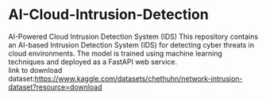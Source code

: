 # AI-Cloud-Intrusion-Detection
 AI-Powered Cloud Intrusion Detection System (IDS)  This repository contains an AI-based Intrusion Detection System (IDS) for detecting cyber threats in cloud environments. The model is trained using machine learning techniques and deployed as a FastAPI web service.  
link to download dataset:https://www.kaggle.com/datasets/chethuhn/network-intrusion-dataset?resource=download
